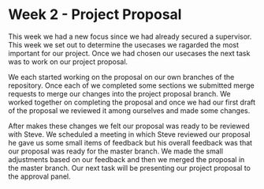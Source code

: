 # Week 2 - Project Proposal

This week we had a new focus since we had already secured a supervisor. This week we set out to determine the usecases we ragarded the most important for our project. Once we had chosen our usecases the next task was to work on our project proposal.

We each started working on the proposal on our own branches of the repository. Once each of we completed some sections we submitted merge requests to merge our changes into the project proposal branch. We worked together on completing the proposal and once we had our first draft of the proposal we reviewed it among ourselves and made some changes. 

After makes these changes we felt our proposal was ready to be reviewed with Steve. We scheduled a meeting in which Steve reviewed our proposal he gave us some small items of feedback but his overall feedback was that our proposal was ready for the master branch. We made the small adjustments based on our feedback and then we merged the proposal in the master branch. Our next task will be presenting our project proposal to the approval panel.
